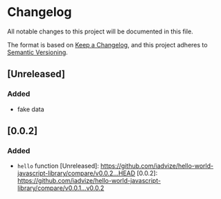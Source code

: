 # Changelog

All notable changes to this project will be documented in this file.

The format is based on [Keep a Changelog](https://keepachangelog.com/en/1.0.0/),
and this project adheres to [Semantic Versioning](https://semver.org/spec/v2.0.0.html).

## [Unreleased]

### Added

-   fake data

## [0.0.2]

### Added

-   `hello` function
[Unreleased]: https://github.com/iadvize/hello-world-javascript-library/compare/v0.0.2...HEAD
[0.0.2]: https://github.com/iadvize/hello-world-javascript-library/compare/v0.0.1...v0.0.2

